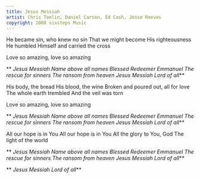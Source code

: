```yaml
---
title: Jesus Messiah
artist: Chris Tomlin, Daniel Carson, Ed Cash, Jesse Reeves
copyright: 2008 sixsteps Music
---
```

He became sin, who knew no sin
That we might become His righteousness
He humbled Himself and carried the cross

Love so amazing, love so amazing

 ** *Jesus Messiah
  Name above all names
  Blessed Redeemer
  Emmanuel
  The rescue for sinners
  The ransom from heaven
  Jesus Messiah
  Lord of all***

His body, the bread
His blood, the wine
Broken and poured out, all for love
The whole earth trembled
And the veil was torn

Love so amazing, love so amazing

 ** *Jesus Messiah
  Name above all names
  Blessed Redeemer
  Emmanuel
  The rescue for sinners
  The ransom from heaven
  Jesus Messiah
  Lord of all***

All our hope is in You
All our hope is in You
All the glory to You, God
The light of the world

 ** *Jesus Messiah
  Name above all names
  Blessed Redeemer
  Emmanuel
  The rescue for sinners
  The ransom from heaven
  Jesus Messiah
  Lord of all***

 ** *Jesus Messiah
  Lord of all***